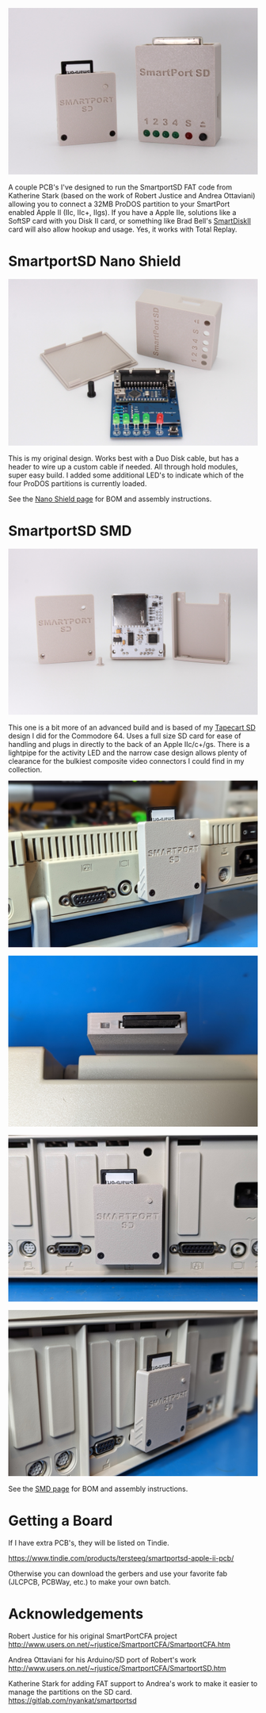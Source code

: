 ![nano-and-smd](docs/nano-and-smd.jpg)

A couple PCB's I've designed to run the SmartportSD FAT code from Katherine Stark (based on the work of Robert Justice and Andrea Ottaviani) allowing you to connect a 32MB ProDOS partition to your SmartPort enabled Apple II (IIc, IIc+, IIgs). If you have a Apple IIe, solutions like a SoftSP card with you Disk II card, or something like Brad Bell's [SmartDiskII](https://github.com/btb/SmartDiskII) card will also allow hookup and usage. Yes, it works with Total Replay.

# SmartportSD Nano Shield

![nano-parts](docs/nano-parts.jpg)

This is my original design.  Works best with a Duo Disk cable, but has a header to wire up a custom cable if needed.  All through hold modules, super easy build. I added some additional LED's to indicate which of the four ProDOS partitions is currently loaded.

See the [Nano Shield page](smartport-nano-shield/README.md) for BOM and assembly instructions.

# SmartportSD SMD

![smd-parts](docs/smd-parts.jpg)

This one is a bit more of an advanced build and is based of my [Tapecart SD](https://github.com/djtersteegc/tapecart-sd-vertical) design I did for the Commodore 64. Uses a full size SD card for ease of handling and plugs in directly to the back of an Apple IIc/c+/gs.  There is a lightpipe for the activity LED and the narrow case design allows plenty of clearance for the bulkiest composite video connectors I could find in my collection.

![smd-iic-back](docs/smd-iic-back.jpg)

![smd-iic-top](docs/smd-iic-top.jpg)

![smd-iigs-back](docs/smd-iigs-back.jpg)

![smd-iigs-side](docs/smd-iigs-side.jpg)

See the [SMD page](smartport-smd/README.md) for BOM and assembly instructions.

# Getting a Board

If I have extra PCB's, they will be listed on Tindie.

https://www.tindie.com/products/tersteeg/smartportsd-apple-ii-pcb/

Otherwise you can download the gerbers and use your favorite fab (JLCPCB, PCBWay, etc.) to make your own batch.

# Acknowledgements

Robert Justice for his original SmartPortCFA project http://www.users.on.net/~rjustice/SmartportCFA/SmartportCFA.htm

Andrea Ottaviani for his Arduino/SD port of Robert's work http://www.users.on.net/~rjustice/SmartportCFA/SmartportSD.htm

Katherine Stark for adding FAT support to Andrea's work to make it easier to manage the partitions on the SD card. https://gitlab.com/nyankat/smartportsd



